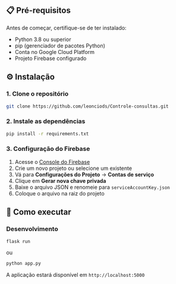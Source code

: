## 📋 Pré-requisitos

Antes de começar, certifique-se de ter instalado:

- Python 3.8 ou superior
- pip (gerenciador de pacotes Python)
- Conta no Google Cloud Platform
- Projeto Firebase configurado

## ⚙️ Instalação

### 1. Clone o repositório
```bash
git clone https://github.com/leonciods/Controle-consultas.git

```

### 2. Instale as dependências
```bash
pip install -r requirements.txt
```

### 3. Configuração do Firebase

1. Acesse o [Console do Firebase](https://console.firebase.google.com/)
2. Crie um novo projeto ou selecione um existente
3. Vá para **Configurações do Projeto** → **Contas de serviço**
4. Clique em **Gerar nova chave privada**
5. Baixe o arquivo JSON e renomeie para `serviceAccountKey.json`
6. Coloque o arquivo na raiz do projeto


## 🚀 Como executar

### Desenvolvimento
```bash
flask run
```
ou
```bash
python app.py
```

A aplicação estará disponível em `http://localhost:5000`
